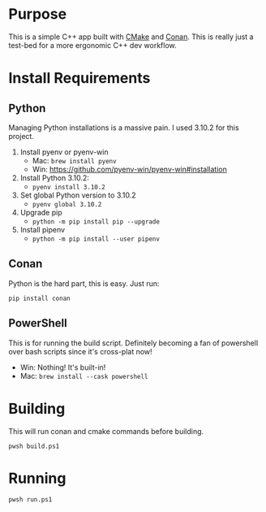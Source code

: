 # Purpose

This is a simple C++ app built with [CMake](https://cmake.org/) and [Conan](https://conan.io/). This is really just a test-bed for a more ergonomic C++ dev workflow.

# Install Requirements

## Python

Managing Python installations is a massive pain. I used 3.10.2 for this project.

1. Install pyenv or pyenv-win
   * Mac: ```brew install pyenv```
   * Win: https://github.com/pyenv-win/pyenv-win#installation
1. Install Python 3.10.2: 
   * ```pyenv install 3.10.2```
1. Set global Python version to 3.10.2
   * ```pyenv global 3.10.2```
1. Upgrade pip
   * ```python -m pip install pip --upgrade```
1. Install pipenv
   * ```python -m pip install --user pipenv```

## Conan

Python is the hard part, this is easy. Just run:

```pip install conan```

## PowerShell

This is for running the build script. Definitely becoming a fan of powershell over bash scripts since it's cross-plat now!

* Win: Nothing! It's built-in!
* Mac: ```brew install --cask powershell```

# Building

This will run conan and cmake commands before building.

```pwsh build.ps1```

# Running

```pwsh run.ps1```

